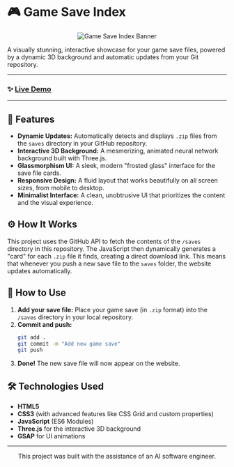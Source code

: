 # 🎮 Game Save Index

<p align="center">
  <img src="https://raw.githubusercontent.com/ravisairockey/Game-save-index/main/game-save-index-banner.svg" alt="Game Save Index Banner">
</p>

A visually stunning, interactive showcase for your game save files, powered by a dynamic 3D background and automatic updates from your Git repository.

---

### ✨ [Live Demo](https://ravisairockey.github.io/Game-save-index/)

---

## 🚀 Features

- **Dynamic Updates:** Automatically detects and displays `.zip` files from the `saves` directory in your GitHub repository.
- **Interactive 3D Background:** A mesmerizing, animated neural network background built with Three.js.
- **Glassmorphism UI:** A sleek, modern "frosted glass" interface for the save file cards.
- **Responsive Design:** A fluid layout that works beautifully on all screen sizes, from mobile to desktop.
- **Minimalist Interface:** A clean, unobtrusive UI that prioritizes the content and the visual experience.

## ⚙️ How It Works

This project uses the GitHub API to fetch the contents of the `/saves` directory in this repository. The JavaScript then dynamically generates a "card" for each `.zip` file it finds, creating a direct download link. This means that whenever you push a new save file to the `saves` folder, the website updates automatically.

## 📂 How to Use

1.  **Add your save file:** Place your game save (in `.zip` format) into the `/saves` directory in your local repository.
2.  **Commit and push:**
    ```bash
    git add .
    git commit -m "Add new game save"
    git push
    ```
3.  **Done!** The new save file will now appear on the website.

## 🛠️ Technologies Used

- **HTML5**
- **CSS3** (with advanced features like CSS Grid and custom properties)
- **JavaScript** (ES6 Modules)
- **Three.js** for the interactive 3D background
- **GSAP** for UI animations

---

<p align="center">
  This project was built with the assistance of an AI software engineer.
</p>
